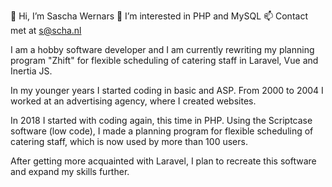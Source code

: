 👋 Hi, I’m Sascha Wernars
👀 I’m interested in PHP and MySQL
📫 Contact met at s@scha.nl

I am a hobby software developer and I am currently rewriting my planning program "Zhift" for flexible scheduling of catering staff in Laravel, Vue and Inertia JS.

In my younger years I started coding in basic and ASP. From 2000 to 2004 I worked at an advertising agency, where I created websites.

In 2018 I started with coding again, this time in PHP. Using the Scriptcase software (low code), I made a planning program for flexible scheduling of catering staff, which is now used by more than 100 users.

After getting more acquainted with Laravel, I plan to recreate this software and expand my skills further.

<!---
ZazDevCode/ZazDevCode is a ✨ special ✨ repository because its `README.md` (this file) appears on your GitHub profile.
You can click the Preview link to take a look at your changes.
--->
